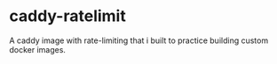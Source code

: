 # caddy-ratelimit
A caddy image with rate-limiting that i built to practice building custom docker images.
